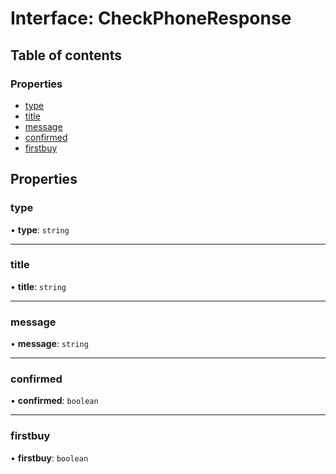 # Interface: CheckPhoneResponse

## Table of contents

### Properties

- [type](CheckPhoneResponse.md#type)
- [title](CheckPhoneResponse.md#title)
- [message](CheckPhoneResponse.md#message)
- [confirmed](CheckPhoneResponse.md#confirmed)
- [firstbuy](CheckPhoneResponse.md#firstbuy)

## Properties

### type

• **type**: `string`

___

### title

• **title**: `string`

___

### message

• **message**: `string`

___

### confirmed

• **confirmed**: `boolean`

___

### firstbuy

• **firstbuy**: `boolean`

